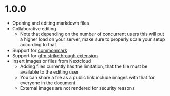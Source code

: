 # 1.0.0

- Opening and editing markdown files
- Collaborative editing
    - Note that depending on the number of concurrent users this will put a higher load on your server, make sure to properly scale your setup according to that
- Support for [commonmark](https://commonmark.org/)
- Support for [gfm strikethrough extension](https://github.github.com/gfm/#strikethrough-extension-)
- Insert images or files from Nextcloud
    - Adding files currently has the limitation, that the file must be available to the editing user
    - You can share a file as a public link include images with that for everyone in the document
    - External images are not rendered for security reasons
